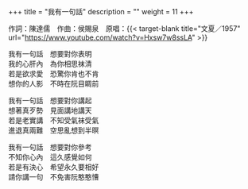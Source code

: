 +++
title = "我有一句話"
description = ""
weight = 11
+++

作詞：陳達儒　作曲：侯賜泉　原唱：{{< target-blank title="文夏／1957" url="https://www.youtube.com/watch?v=Hxsw7w8ssLA" >}}

我有一句話　想要對你表明  
我的心肝內　為你相思袜清  
若是欲求愛　恐驚你肯也不肯  
想你的人影　不時在阮目睭前  

我有一句話　想要對你講起  
想著真歹勢　見面講地講天  
若是老實講　不知受氣袜受氣  
進退真兩難　空思亂想到半暝  

我有一句話　想要對你參考  
不知你心內　這久感覺如何  
若是有決心　希望永久要相好  
請你講一句　不免害阮憨憨慒  
